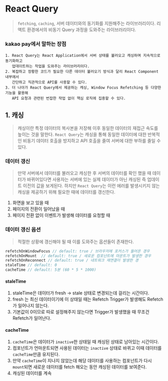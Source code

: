# React Query
> `fetching`, `caching`, 서버 데이터와의 동기화를 지원해주는 라이브러리이다. 리액트 환경에서의
> 비동기 Query 과정을 도와주는 라이브러리이다.
### kakao pay에서 말하는 장점
```
1. React Query는 React Application에서 서버 상태를 불러오고 캐싱하며 지속적으로 동기화하고
   업데이트하는 작업을 도와주는 라이브러리이다.
2. 복잡하고 장황한 코드가 필요한 다른 데이터 불러오기 방식과 달리 React Component 내부에서
   간단하고 직관적으로 API를 사용할 수 있다.
3. 더 나아가 React Query에서 제공하는 캐싱, Window Focus Refetching 등 다양한 기능을 활용해
   API 요청과 관련된 번잡한 작업 없이 핵심 로직에 집중할 수 있다.
```

## 1. 캐싱
> 캐싱이란 특정 데이터의 복사본을 저장해 이후 동일한 데이터의 재접근 속도를 높이는 것을 말한다.
> `React Query`는 캐싱을 통해 동일한 데이터에 대한 반복적인 비동기 데이터 호출을 방지하고 API 호출을
> 줄여 서버에 대한 부하를 줄일 수 있다.

### 데이터 갱신
> 만약 서버에서 데이터를 불러오고 캐싱한 후 서버의 데이터를 확인 했을 때 데이터가 바뀌어있다면
> 사용자는 서버에 있는 실제 데이터가 아닌 캐싱된 즉 업데이트 이전의 값을 보게된다.
> 하지만 `React Query`는 이런 에러를 발생시키지 않는 캐싱을 제공하기 위해 필요한 때에 데이터를 갱신한다.
1. 화면을 보고 있을 때
2. 페이지의 전환이 일어났을 때
3. 페이지 전환 없이 이벤트가 발생해 데이터를 요청할 때

### 데이터 갱신 옵션
> 적절한 상황에 갱신해야 될 때 이를 도와주는 옵션들이 존재한다.
```js
refetchOnWindowFocus // default: true / 브라우저에 포커스가 들어온 경우
refetchOnMount  // default: true / 새로운 컴포넌트에 마운트가 발생한 경우
refetchOnReconnect // default: true / 네트워크 재연결이 발생한 경
staleTime // default: 0
cacheTime // default: 5분 (60 * 5 * 1000)
```

#### staleTime
1. staleTime은 데이터가 fresh -> stale 상태로 변경되는데 걸리는 시간이다.
2. fresh 는 최신 데이터이기에 이 상태일 때는 Refetch Trigger가 발생해도 Refetch가 일어나지 않는다.
3. 기본값이 0이므로 따로 설정해주지 않는다면 Trigger가 발생했을 때 무조건 Refetch가 일어난다.

#### cacheTime
1. `cacheTime`은 데이터가 `inactive`한 상태일 때 캐싱된 상태로 남아있는 시간이다.
2. 컴포넌트가 언마운트되면 사용된 데이터는 `inactive` 상태로 바뀌고 이때 데이터를 `cacheTime`만큼 유지된다.
3. 만약 `cacheTime`이 지나지 않았는데 해당 데이터를 사용하는 컴포넌트가 다시 `mount`되면 새로운 데이터를
   fetch 해오는 동안 캐싱된 데이터를 보여준다.
4. 캐싱된 데이터를 계속
